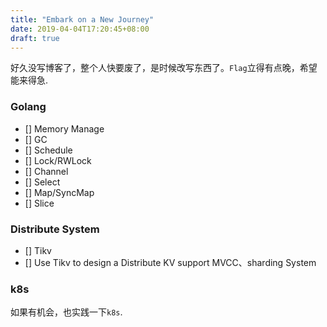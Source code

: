 ```yaml
---
title: "Embark on a New Journey"
date: 2019-04-04T17:20:45+08:00
draft: true
---
```


好久没写博客了，整个人快要废了，是时候改写东西了。`Flag`立得有点晚，希望能来得急.


### Golang

 - [] Memory Manage
 - [] GC
 - [] Schedule
 - [] Lock/RWLock
 - [] Channel
 - [] Select
 - [] Map/SyncMap
 - [] Slice

### Distribute System

- [] Tikv
- [] Use Tikv to design a Distribute KV support MVCC、sharding System

### k8s

如果有机会，也实践一下`k8s`.
